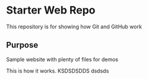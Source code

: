 # Starter Web Repo

This repository is for showing how Git and GitHub work

## Purpose

Sample website with plenty of files for demos


This is how it works.
KSDSDSDDS
dsdsds